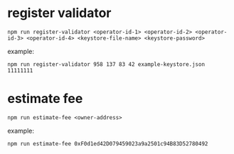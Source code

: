 # register validator

```
npm run register-validator <operator-id-1> <operator-id-2> <operator-id-3> <operator-id-4> <keystore-file-name> <keystore-password>

```

example:
```
npm run register-validator 958 137 83 42 example-keystore.json 11111111
```

# estimate fee
```
npm run estimate-fee <owner-address>
```

example:
```
npm run estimate-fee 0xF0d1ed42D079459023a9a2501c94B83D52780492
```